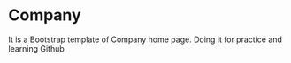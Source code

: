 # Company
It is a Bootstrap template of Company home page.
Doing it for practice and learning Github
